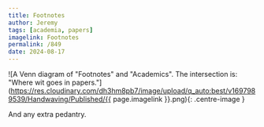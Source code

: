 ```yaml
---
title: Footnotes
author: Jeremy
tags: [academia, papers]
imagelink: Footnotes
permalink: /849
date: 2024-08-17
---
```


![A Venn diagram of "Footnotes" and "Academics". The intersection is: "Where wit goes in papers."](https://res.cloudinary.com/dh3hm8pb7/image/upload/q_auto:best/v1697989539/Handwaving/Published/{{ page.imagelink }}.png){: .centre-image }

And any extra pedantry.
